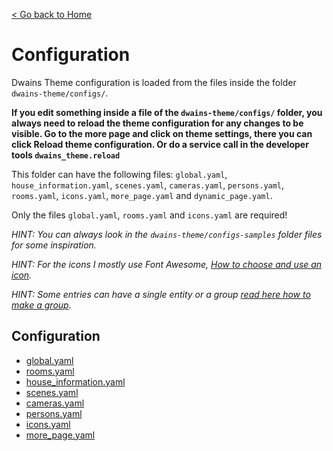 [< Go back to Home](../index.md)

# Configuration

Dwains Theme configuration is loaded from the files inside the folder `dwains-theme/configs/`.

**If you edit something inside a file of the `dwains-theme/configs/` folder, you always need to reload the theme configuration for any changes to be visible. Go to the more page and click on theme settings, there you can click Reload theme configuration. Or do a service call in the developer tools `dwains_theme.reload`**

This folder can have the following files: `global.yaml`, `house_information.yaml`, `scenes.yaml`, `cameras.yaml`, `persons.yaml`, `rooms.yaml`, `icons.yaml`, `more_page.yaml` and `dynamic_page.yaml`.

Only the files `global.yaml`, `rooms.yaml` and `icons.yaml` are required!

*HINT: You can always look in the `dwains-theme/configs-samples` folder files for some inspiration.*

*HINT: For the icons I mostly use Font Awesome, [How to choose and use an icon](../how-tos/how-to-choose-icon.md).*

*HINT: Some entries can have a single entity or a group [read here how to make a group](https://www.home-assistant.io/integrations/group/).*

## Configuration
* [global.yaml](global.md)
* [rooms.yaml](rooms.md)
* [house_information.yaml](house_information.md)
* [scenes.yaml](scenes.md)
* [cameras.yaml](cameras.md)
* [persons.yaml](persons.md)
* [icons.yaml](icons.md)
* [more_page.yaml](more_page.md)